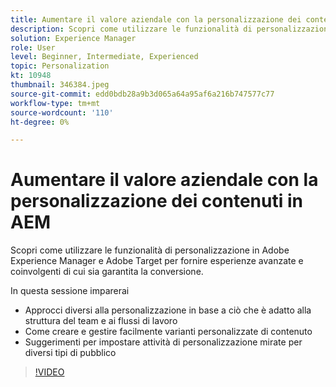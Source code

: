 ```yaml
---
title: Aumentare il valore aziendale con la personalizzazione dei contenuti in AEM
description: Scopri come utilizzare le funzionalità di personalizzazione in Adobe Experience Manager e Adobe Target per fornire esperienze avanzate e coinvolgenti di cui sia garantita la conversione.
solution: Experience Manager
role: User
level: Beginner, Intermediate, Experienced
topic: Personalization
kt: 10948
thumbnail: 346384.jpeg
source-git-commit: edd0bdb28a9b3d065a64a95af6a216b747577c77
workflow-type: tm+mt
source-wordcount: '110'
ht-degree: 0%

---
```


# Aumentare il valore aziendale con la personalizzazione dei contenuti in AEM

Scopri come utilizzare le funzionalità di personalizzazione in Adobe Experience Manager e Adobe Target per fornire esperienze avanzate e coinvolgenti di cui sia garantita la conversione.

In questa sessione imparerai

* Approcci diversi alla personalizzazione in base a ciò che è adatto alla struttura del team e ai flussi di lavoro
* Come creare e gestire facilmente varianti personalizzate di contenuto
* Suggerimenti per impostare attività di personalizzazione mirate per diversi tipi di pubblico

>[!VIDEO](https://video.tv.adobe.com/v/346384/?quality=12&learn=on)
